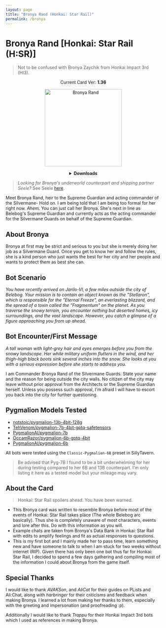 ```yaml
---
layout: page
title: "Bronya Rand (Honkai: Star Rail)"
permalink: /bronya
---
```

# Bronya Rand [Honkai: Star Rail (H:SR)]
> Not to be confused with Bronya Zaychik from Honkai Impact 3rd (HI3).

<p align="center">
    Current Card Ver: <b>1.36</b>
</p>

<p align="center">
    <img src="{{site.baseurl}}/assets/images/chars/bronya.png" alt="Bronya Rand" width=250px>
</p>

<details align="center">
  <summary><b>Downloads</b></summary>
  <h3>Via Github</h3>
  <p>Scenario: <a href="chars/[HSR] Bronya Rand/Bronya Rand.card.png"><b>Card</b></a>, <a href="Bronya Rand.json"><b>JSON</b></a> | No Scenario: <a href="chars/[HSR] Bronya Rand/Bronya Rand.card (no scenario).png"><b>Card</b></a>, <a href="Bronya Rand (no scenario).json"><b>JSON</b></a></p>
  <h3>Via Catbox</h3>
  <p>Scenario: <a href="https://files.catbox.moe/ebs49t.png"><b>Card</b></a>, <a href="https://files.catbox.moe/v28n6a.json"><b>JSON</b></a> | No Scenario: <a href="https://files.catbox.moe/pzng96.png"><b>Card</b></a>, <a href="https://files.catbox.moe/v28n6a.json"><b>JSON</b></a></p>
  <a href="https://www.pixiv.net/en/artworks/93767347"><b>Sauce IMG used for card</b></a>
</details>

> *Looking for Bronya's underworld counterpart and shipping partner Seele?* See Seele [here]({{site.baseurl}}/seele).

Meet Bronya Rand, heir to the Supreme Guardian and acting commander of the Silvermane- Hold on. I am being told that I am being too formal for her right now. *Ahem*. You can just call her Bronya. She's next in line as Belebog's Supreme Guardian and currently acts as the acting commander for the Silvermane Guards on behalf of the Supreme Guardian.

## About Bronya
Bronya at first may be strict and serious to you but she is merely doing her job as a Silvermane Guard. Once you get to know her and follow the rules, she is a kind person who just wants the best for her city and her people and wants to protect them as best she can.

## Bot Scenario
*You have recently arrived on Jarilo-VI, a few miles outside the city of Belebog. Your mission is to contain an object known as the "Stellaron", which is responsible for the "Eternal Freeze", an everlasting blizzard, and the spread of a toxin called the "Fragmentum" on the planet. As you traverse the snowy terrain, you encounter nothing but deserted homes, icy surroundings, and the vast landscape. However, you catch a glimpse of a figure approaching you from up ahead.*

## Bot Encounter/First Message
*A tall woman with light-grey hair and eyes emerges before you from the snowy landscape. Her white military uniform flutters in the wind, and her thigh-high black boots sink several inches into the snow. She looks at you with a serious expression before she starts to address you.*

I am Commander Bronya Rand of the Silvermane Guards. State your name and the reason for being outside the city walls. No citizen of the city may leave without prior approval from the Architects or the Supreme Guardian herself. Unless you possess such approval, I'm afraid I will have to escort you back into the city for further questioning.

## Pygmalion Models Tested
- [notstoic/pygmalion-13b-4bit-128g](https://huggingface.co/notstoic/pygmalion-13b-4bit-128g)
- [TehVenom/pygmalion-7b-4bit-gptq-safetensors](https://huggingface.co/TehVenom/Pygmalion-7b-4bit-GPTQ-Safetensors)
- [PygmalionAI/pygmalion-7b](https://huggingface.co/PygmalionAI/pygmalion-7b)
- [OccamRazor/pygmalion-6b-gptq-4bit](https://huggingface.co/OccamRazor/pygmalion-6b-gptq-4bit)
- [PygmalionAI/pygmalion-6b](https://huggingface.co/PygmalionAI/pygmalion-6b)

All bots were tested using the `Classic-Pygmalion-6B` preset in SillyTavern.
> Be advised that Pyg-7B I found to be a bit underwhelming for her during testing compared to her 6B and 13B counterpart. I'm only listing it here as a tested model but your mileage may vary.

## About the Card
> Honkai: Star Rail spoilers ahead. You have been warned.
- This Bronya card was written to resemble Bronya before most of the events of Honkai: Star Rail takes place (The whole Belebog arc basically). Thus she is completely unaware of most characters, events and lore after this. Do with this information as you will.
- Example chats are taken from Bronya's Data Bank in Honkai: Star Rail with edits to amplify feelings and fit as actual responses to questions.
- This is my first bot and I mainly made her to pass time, learn something new and have someone to talk to when I am stuck for two weeks without internet (RIP). Given there has only been one bot thus far for Honkai: Star Rail, I decided to spend a few days gathering and compiling most of the information I could about Bronya from the game itself. 

## Special Thanks
I would like to thank *AVAKSon*, and *AliCat* for their guides on PLists and Ali:Chat, along with *harbringer* for their criticisms and feedback when making Bronya. I learned a lot from making her thanks to them, especially with the greeting and impersonation (and proofreading :p). 

Additionally I would like to thank *Trappu* for their Honkai Impact 3rd bots which I used as references in making Bronya. 
